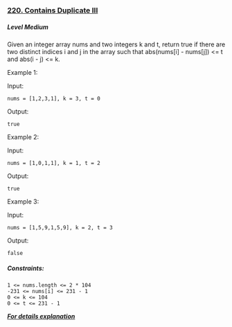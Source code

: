 ### [220. Contains Duplicate III](https://leetcode.com/problems/contains-duplicate-iii/)

##### Level Medium

Given an integer array nums and two integers k and t, return true if there are two distinct indices i and j in the array such that abs(nums[i] - nums[j]) <= t and abs(i - j) <= k.

 

Example 1:

Input: 
```JS
nums = [1,2,3,1], k = 3, t = 0
```
Output: 
```JS
true
```


Example 2:

Input: 
```JS
nums = [1,0,1,1], k = 1, t = 2
```
Output: 
```JS
true
```


Example 3:

Input: 
```JS
nums = [1,5,9,1,5,9], k = 2, t = 3
```

Output: 
```JS
false
```

##### Constraints:
```JS
1 <= nums.length <= 2 * 104
-231 <= nums[i] <= 231 - 1
0 <= k <= 104
0 <= t <= 231 - 1
```


***[For details explanation](https://sudomistry.blogspot.com/)***
